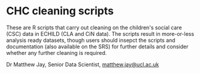 # CHC cleaning scripts

These are R scripts that carry out cleaning on the children's social care (CSC) data in ECHILD (CLA and CiN data). The scripts result in more-or-less analysis ready datasets, though users should insepct the scripts and documentation (also available on the SRS) for further details and consider whether any further cleaning is required.

Dr Matthew Jay,
Senior Data Scientist,
matthew.jay@ucl.ac.uk
